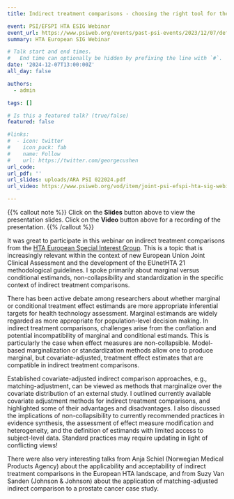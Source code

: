 ```yaml
---
title: Indirect treatment comparisons - choosing the right tool for the job

event: PSI/EFSPI HTA ESIG Webinar
event_url: https://www.psiweb.org/events/past-psi-events/2023/12/07/default-calendar/psi-hta-sig-webinar-estimands-picos-and-co.---are-we-losing-or-gaining-in-translation
summary: HTA European SIG Webinar

# Talk start and end times.
#   End time can optionally be hidden by prefixing the line with `#`.
date: '2024-12-07T13:00:00Z'
all_day: false

authors:
  - admin

tags: []

# Is this a featured talk? (true/false)
featured: false

#links:
#  - icon: twitter
#    icon_pack: fab
#    name: Follow
#    url: https://twitter.com/georgecushen
url_code: 
url_pdf: ''
url_slides: uploads/ARA PSI 022024.pdf
url_video: https://www.psiweb.org/vod/item/joint-psi-efspi-hta-sig-webinar-indirect-treatment-comparisons---choosing-the-right-tool-for-the-job-(part-1)

---
```


{{% callout note %}}
Click on the **Slides** button above to view the presentation slides. 
Click on the **Video** button above for a recording of the presentation. 
{{% /callout %}}

It was great to participate in this webinar on indirect treatment comparisons from the [HTA European Special Interest Group](https://psiweb.org/sigs-special-interest-groups/hta). This is a topic that is increasingly relevant within the context of new European Union Joint Clinical Assessment and the development of the EUnetHTA 21 methodological guidelines. I spoke primarily about marginal versus conditional estimands, non-collapsibility and standardization in the specific context of indirect treatment comparisons. 

There has been active debate among researchers about whether marginal or conditional treatment effect estimands are more appropriate inferential targets for health technology assessment. Marginal estimands are widely regarded as more appropriate for population-level decision making. In indirect treatment comparisons, challenges arise from the conflation and potential incompatibility of marginal and conditional estimands. This is particularly the case when effect measures are non-collapsible. Model-based marginalization or standardization methods allow one to produce marginal, but covariate-adjusted, treatment effect estimates that are compatible in indirect treatment comparisons.

Established covariate-adjusted indirect comparison approaches, e.g., matching-adjustment, can be viewed as methods that marginalize over the covariate distribution of an external study. I outlined currently available covariate adjustment methods for indirect treatment comparisons, and highlighted some of their advantages and disadvantages. I also discussed the implications of non-collapsibility to currently recommended practices in evidence synthesis, the assessment of effect measure modification and heterogeneity, and the definition of estimands with limited access to subject-level data. Standard practices may require updating in light of conflicting views!

There were also very interesting talks from Anja Schiel (Norwegian Medical Products Agency) about the applicability and acceptability of indirect treatment comparisons in the European HTA landscape, and from Suzy Van Sanden (Johnson & Johnson) about the application of matching-adjusted indirect comparison to a prostate cancer case study. 
